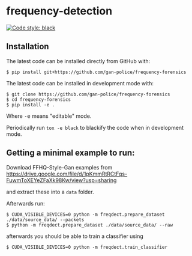 <!--
<p align="center">
  <img src="docs/source/logo.png" height="150">
</p>
-->

# frequency-detection

[![Code style: black](https://img.shields.io/badge/code%20style-black-000000.svg)](https://github.com/psf/black)

## Installation

The latest code can be installed directly from GitHub with:

```shell
$ pip install git+https://github.com/gan-police/frequency-forensics
```

The latest code can be installed in development mode with:

```shell
$ git clone https://github.com/gan-police/frequency-forensics
$ cd frequency-forensics
$ pip install -e .
```

Where <kbd>-e</kbd> means "editable" mode.

Periodically run `tox -e black` to blackify the code when in development mode.

## Getting a minimal example to run:

Download FFHQ-Style-Gan examples from
https://drive.google.com/file/d/1pKmmRtRCtFqs-FuwmToXEYeZFaXk98Kw/view?usp=sharing

and extract these into a `data` folder.

Afterwards run:

```shell
$ CUDA_VISIBLE_DEVICES=0 python -m freqdect.prepare_dataset ./data/source_data/ --packets
$ python -m freqdect.prepare_dataset ./data/source_data/ --raw
```

afterwards you should be able to train a classifier using

```shell
$ CUDA_VISIBLE_DEVICES=0 python -m freqdect.train_classifier
```
